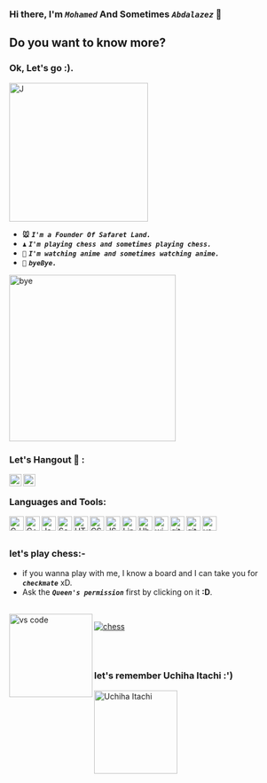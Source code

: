 ### Hi there, I'm ***```Mohamed```*** And Sometimes ***```Abdalazez```*** 👋 



## Do you want to know more?
### **Ok, Let's go :).**
[//]: <> (<img align="" alt="naruto" width="150px" src="https://i.postimg.cc/Fs5zhSZZ/5.gif" />)
[//]: <> (<img align="" alt="J" width="300px" src="https://i.postimg.cc/Kzqy6zdq/JJK.jpg" />)
<img align="" alt="J" width="250px" src="https://i.postimg.cc/DynHFykq/uzumaki.png" />

- **```🐭```** ***```I'm a Founder Of Safaret Land.```***
- **```♟️```** ***```I'm playing chess and sometimes playing chess.```***
- **```🦊```** ***```I'm watching anime and sometimes watching anime.```***
- **```👋```** ***```byeBye.```***
<img align="" alt="bye" width="300px" src="https://i.postimg.cc/HsjLkGz8/bye.png" />

[//]: <> (<img align="" alt="bye" width="150px" src="https://i.postimg.cc/RV7RdVbr/Done.gif" />)


### Let's Hangout 💬 :

[<img align="left" alt="Mohamed | Facebook" width="22px" src="https://cdn.jsdelivr.net/npm/simple-icons@v3/icons/facebook.svg" />][facebook]

[<img align="left" alt="Mohamed | LinkedIn" width="22px" src="https://cdn.jsdelivr.net/npm/simple-icons@v3/icons/linkedin.svg" />][linkedin]

<br />

### Languages and Tools:

<img align="left" alt="C" width="26px" src="https://i.postimg.cc/9MR76H2M/icons8-c-96.png" />
<img align="left" alt="C++" width="26px" src="https://i.postimg.cc/8PGWs3DF/icons8-c-48.png" />
<img align="left" alt="Java" width="26px" src="https://i.postimg.cc/W1F2VNK0/icons8-java.gif" />
<img align="left" alt="Scala" width="26px" src="https://i.postimg.cc/D06q7dSp/icons8-scala-a-general-purpose-programming-language-with-strong-static-type-system-96.png" />
<img align="left" alt="HTML5" width="26px" src="https://i.postimg.cc/rwsx1rHx/icons8-html-5-480.png" />
<img align="left" alt="CSS3" width="26px" src="https://i.postimg.cc/Df5SxzLg/icons8-css3-480.png" />
<img align="left" alt="JS" width="26px" src="https://i.postimg.cc/L6pMgknQ/icons8-javascript.gif" />
<img align="left" alt="Linux" width="26px" src="https://i.postimg.cc/L6tgjVvJ/icons8-linux.gif" />
<img align="left" alt="Ubuntu" width="26px" src="https://i.postimg.cc/hPTZxNHV/icons8-ubuntu-96.png" />
<img align="left" alt="windows" width="26px" src="https://i.postimg.cc/7ZcNW98q/icons8-windows-10-500.png" />
<img align="left" alt="git" width="26px" src="https://i.postimg.cc/W1R3YqWQ/icons8-git-480.png" />
<img align="left" alt="github" width="26px" src="https://i.postimg.cc/0r1snDkn/icons8-github-240.png" />
<img align="left" alt="vs code" width="26px" src="https://i.postimg.cc/m20fW0Hn/icons8-visual-studio-code-2019-480.png" />

<br />
<br />

### let's play chess:-


- if you wanna play with me, I know a board and I can take you for ***```checkmate```*** xD.
- Ask the ***```Queen's permission```*** first by clicking on it **:D**.

<br />

<img align="left" alt="vs code" width="150px" src="https://i.postimg.cc/YqdJtFJz/chess-game.png" />

[![chess](https://i.postimg.cc/rsKmy480/queen-2.png)](https://www.chess.com/member/m-abdalazez)

<br />
<br />

### let's remember Uchiha Itachi :')

<img align="" alt="Uchiha Itachi" width="150px" src="https://i.postimg.cc/Jh7WWBcb/icons8-itachi-uchiha-480.png" />

[facebook]: https://www.facebook.com/mohamed.abdalazez.9678/
[linkedin]: https://www.linkedin.com/in/mohamed818/
[Chess]: https://www.chess.com/member/m-abdalazez




